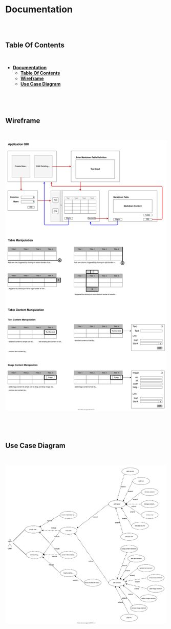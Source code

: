 # **Documentation**
<br>
<br>

## **Table Of Contents**
<br>

- [**Documentation**](#documentation)
  - [**Table Of Contents**](#table-of-contents)
  - [**Wireframe**](#wireframe)
  - [**Use Case Diagram**](#use-case-diagram)

<br>
<br>
<br>

## **Wireframe**
<br>

![Wireframe](wireframe/wireframe.svg)

<br>
<br>
<br>

## **Use Case Diagram**
<br>

![Use Case Diagram](use-case-diagram/use-case-diagram.svg)
